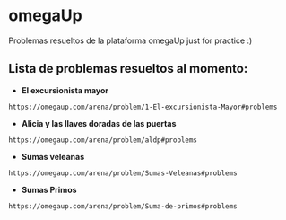 # omegaUp
Problemas resueltos de la plataforma omegaUp just for practice :)
## Lista de problemas resueltos al momento:
* **El excursionista mayor**
```
https://omegaup.com/arena/problem/1-El-excursionista-Mayor#problems
```
* **Alicia y las llaves doradas de las puertas**
```
https://omegaup.com/arena/problem/aldp#problems
```
* **Sumas veleanas**
```
https://omegaup.com/arena/problem/Sumas-Veleanas#problems
```
* **Sumas Primos**
```
https://omegaup.com/arena/problem/Suma-de-primos#problems
```
